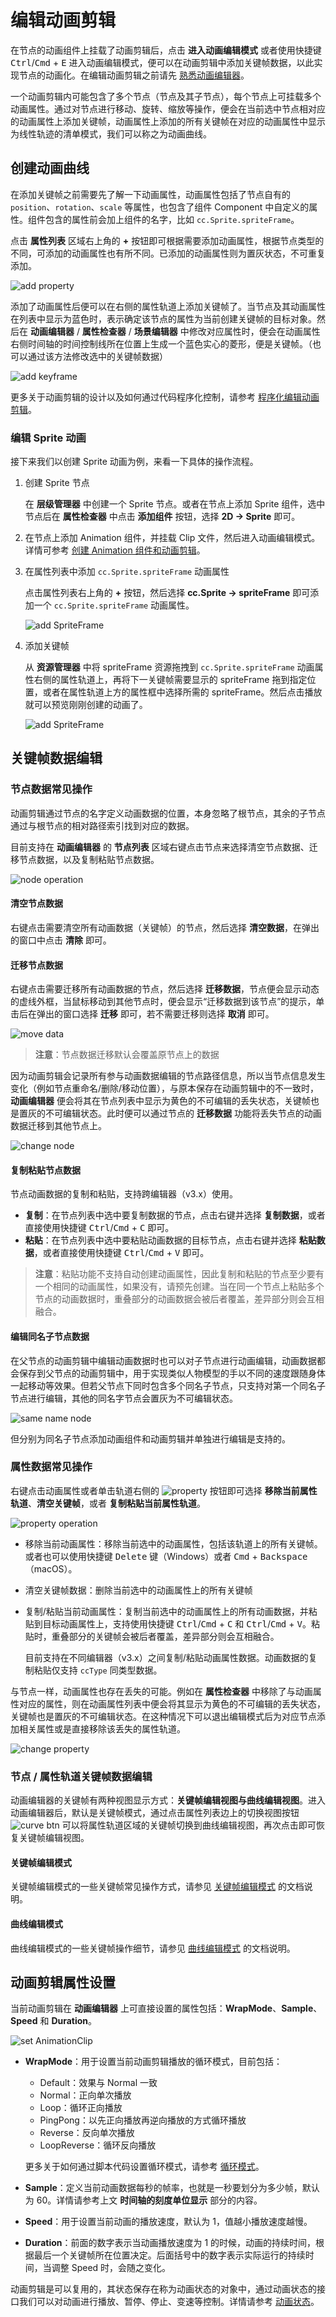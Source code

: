 # 编辑动画剪辑

在节点的动画组件上挂载了动画剪辑后，点击 **进入动画编辑模式** 或者使用快捷键 <kbd>Ctrl</kbd>/<kbd>Cmd</kbd> + <kbd>E</kbd> 进入动画编辑模式，便可以在动画剪辑中添加关键帧数据，以此实现节点的动画化。在编辑动画剪辑之前请先 [熟悉动画编辑器](animation-editor.md)。

一个动画剪辑内可能包含了多个节点（节点及其子节点），每个节点上可挂载多个动画属性。通过对节点进行移动、旋转、缩放等操作，便会在当前选中节点相对应的动画属性上添加关键帧，动画属性上添加的所有关键帧在对应的动画属性中显示为线性轨迹的清单模式，我们可以称之为动画曲线。

## 创建动画曲线

在添加关键帧之前需要先了解一下动画属性，动画属性包括了节点自有的 `position`、`rotation`、`scale` 等属性，也包含了组件 Component 中自定义的属性。组件包含的属性前会加上组件的名字，比如 `cc.Sprite.spriteFrame`。

点击 **属性列表** 区域右上角的 **+** 按钮即可根据需要添加动画属性，根据节点类型的不同，可添加的动画属性也有所不同。已添加的动画属性则为置灰状态，不可重复添加。

![add property](edit-animation-clip/add-property.png)

添加了动画属性后便可以在右侧的属性轨道上添加关键帧了。当节点及其动画属性在列表中显示为蓝色时，表示确定该节点的属性为当前创建关键帧的目标对象。然后在 **动画编辑器** / **属性检查器** / **场景编辑器** 中修改对应属性时，便会在动画属性右侧时间轴的时间控制线所在位置上生成一个蓝色实心的菱形，便是关键帧。（也可以通过该方法修改选中的关键帧数据）

![add keyframe](edit-animation-clip/add-keyframe.gif)

更多关于动画剪辑的设计以及如何通过代码程序化控制，请参考 [程序化编辑动画剪辑](use-animation-curve.md)。

### 编辑 Sprite 动画

接下来我们以创建 Sprite 动画为例，来看一下具体的操作流程。

1. 创建 Sprite 节点

    在 **层级管理器** 中创建一个 Sprite 节点。或者在节点上添加 Sprite 组件，选中节点后在 **属性检查器** 中点击 **添加组件** 按钮，选择 **2D -> Sprite** 即可。

2. 在节点上添加 Animation 组件，并挂载 Clip 文件，然后进入动画编辑模式。详情可参考 [创建 Animation 组件和动画剪辑](animation-create.md)。

3. 在属性列表中添加 `cc.Sprite.spriteFrame` 动画属性

    点击属性列表右上角的 **+** 按钮，然后选择 **cc.Sprite -> spriteFrame** 即可添加一个 `cc.Sprite.spriteFrame` 动画属性。

    ![add SpriteFrame](edit-animation-clip/add-spriteframe.gif)

4. 添加关键帧

    从 **资源管理器** 中将 spriteFrame 资源拖拽到 `cc.Sprite.spriteFrame` 动画属性右侧的属性轨道上，再将下一关键帧需要显示的 spriteFrame 拖到指定位置，或者在属性轨道上方的属性框中选择所需的 spriteFrame。然后点击播放就可以预览刚刚创建的动画了。

    ![add SpriteFrame](edit-animation-clip/animation-sprite.gif)

## 关键帧数据编辑

### 节点数据常见操作

动画剪辑通过节点的名字定义动画数据的位置，本身忽略了根节点，其余的子节点通过与根节点的相对路径索引找到对应的数据。

目前支持在 **动画编辑器** 的 **节点列表** 区域右键点击节点来选择清空节点数据、迁移节点数据，以及复制粘贴节点数据。

![node operation](edit-animation-clip/node-operation.png)

#### 清空节点数据

右键点击需要清空所有动画数据（关键帧）的节点，然后选择 **清空数据**，在弹出的窗口中点击 **清除** 即可。

#### 迁移节点数据

右键点击需要迁移所有动画数据的节点，然后选择 **迁移数据**，节点便会显示动态的虚线外框，当鼠标移动到其他节点时，便会显示“迁移数据到该节点”的提示，单击后在弹出的窗口选择 **迁移** 即可，若不需要迁移则选择 **取消** 即可。

![move data](edit-animation-clip/move-data.png)

> **注意**：节点数据迁移默认会覆盖原节点上的数据

因为动画剪辑会记录所有参与动画数据编辑的节点路径信息，所以当节点信息发生变化（例如节点重命名/删除/移动位置），与原本保存在动画剪辑中的不一致时，**动画编辑器** 便会将其在节点列表中显示为黄色的不可编辑的丢失状态，关键帧也是置灰的不可编辑状态。此时便可以通过节点的 **迁移数据** 功能将丢失节点的动画数据迁移到其他节点上。

![change node](edit-animation-clip/change-node.png)

#### 复制粘贴节点数据

节点动画数据的复制和粘贴，支持跨编辑器（v3.x）使用。

- **复制**：在节点列表中选中要复制数据的节点，点击右键并选择 **复制数据**，或者直接使用快捷键 <kbd>Ctrl</kbd>/<kbd>Cmd</kbd> + <kbd>C</kbd> 即可。
- **粘贴**：在节点列表中选中要粘贴动画数据的目标节点，点击右键并选择 **粘贴数据**，或者直接使用快捷键 <kbd>Ctrl</kbd>/<kbd>Cmd</kbd> + <kbd>V</kbd> 即可。

> **注意**：粘贴功能不支持自动创建动画属性，因此复制和粘贴的节点至少要有一个相同的动画属性，如果没有，请预先创建。当在同一个节点上粘贴多个节点的动画数据时，重叠部分的动画数据会被后者覆盖，差异部分则会互相融合。

#### 编辑同名子节点数据

在父节点的动画剪辑中编辑动画数据时也可以对子节点进行动画编辑，动画数据都会保存到父节点的动画剪辑中，用于实现类似人物模型的手以不同的速度跟随身体一起移动等效果。但若父节点下同时包含多个同名子节点，只支持对第一个同名子节点进行编辑，其他的同名字节点会置灰为不可编辑状态。

![same name node](edit-animation-clip/same-name-node.png)

但分别为同名子节点添加动画组件和动画剪辑并单独进行编辑是支持的。

### 属性数据常见操作

右键点击动画属性或者单击轨道右侧的 ![property](edit-animation-clip/set-pro.png) 按钮即可选择 **移除当前属性轨道**、**清空关键帧**，或者 **复制粘贴当前属性轨道**。

![property operation](edit-animation-clip/pro-operation.png)

- 移除当前动画属性：移除当前选中的动画属性，包括该轨道上的所有关键帧。或者也可以使用快捷键 <kbd>Delete</kbd> 键（Windows）或者 <kbd>Cmd</kbd> + <kbd>Backspace</kbd>（macOS）。

- 清空关键帧数据：删除当前选中的动画属性上的所有关键帧

- 复制/粘贴当前动画属性：复制当前选中的动画属性上的所有动画数据，并粘贴到目标动画属性上，支持使用快捷键 <kbd>Ctrl</kbd>/<kbd>Cmd</kbd> + <kbd>C</kbd> 和 <kbd>Ctrl</kbd>/<kbd>Cmd</kbd> + <kbd>V</kbd>。粘贴时，重叠部分的关键帧会被后者覆盖，差异部分则会互相融合。

  目前支持在不同编辑器（v3.x）之间复制/粘贴动画属性数据。动画数据的复制粘贴仅支持 `ccType` 同类型数据。

与节点一样，动画属性也存在丢失的可能。例如在 **属性检查器** 中移除了与动画属性对应的属性，则在动画属性列表中便会将其显示为黄色的不可编辑的丢失状态，关键帧也是置灰的不可编辑状态。在这种情况下可以退出编辑模式后为对应节点添加相关属性或是直接移除该丢失的属性轨道。

  ![change property](edit-animation-clip/change-pro.png)

### 节点 / 属性轨道关键帧数据编辑

动画编辑器的关键帧有两种视图显示方式：**关键帧编辑视图与曲线编辑视图**。进入动画编辑器后，默认是关键帧模式，通过点击属性列表边上的切换视图按钮 ![curve btn](animation-curve/curve-btn.png) 可以将属性轨道区域的关键帧切换到曲线编辑视图，再次点击即可恢复关键帧编辑视图。

#### 关键帧编辑模式

关键帧编辑模式的一些关键帧常见操作方式，请参见 [关键帧编辑模式](./animation-keyFrames.md) 的文档说明。

#### 曲线编辑模式

曲线编辑模式的一些关键帧操作细节，请参见 [曲线编辑模式](./animation-curve.md) 的文档说明。

## 动画剪辑属性设置

当前动画剪辑在 **动画编辑器** 上可直接设置的属性包括：**WrapMode**、**Sample**、**Speed** 和 **Duration**。

![set AnimationClip](edit-animation-clip/set-animation-clip.png)

- **WrapMode**：用于设置当前动画剪辑播放的循环模式，目前包括：
    - Default：效果与 Normal 一致
    - Normal：正向单次播放
    - Loop：循环正向播放
    - PingPong：以先正向播放再逆向播放的方式循环播放
    - Reverse：反向单次播放
    - LoopReverse：循环反向播放

    更多关于如何通过脚本代码设置循环模式，请参考 [循环模式](use-animation-curve.md#循环模式)。

- **Sample**：定义当前动画数据每秒的帧率，也就是一秒要划分为多少帧，默认为 60。详情请参考上文 **时间轴的刻度单位显示** 部分的内容。

- **Speed**：用于设置当前动画的播放速度，默认为 1，值越小播放速度越慢。

- **Duration**：前面的数字表示当动画播放速度为 1 的时候，动画的持续时间，根据最后一个关键帧所在位置决定。后面括号中的数字表示实际运行的持续时间，当调整 Speed 时，会随之变化。

动画剪辑是可以复用的，其状态保存在称为动画状态的对象中，通过动画状态的接口我们可以对动画进行播放、暂停、停止、变速等控制。详情请参考 [动画状态](animation-state.md)。
